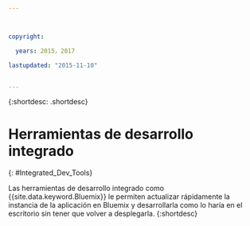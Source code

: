 ```yaml
---



copyright:

  years: 2015，2017

lastupdated: "2015-11-10"


---
```


{:shortdesc: .shortdesc}

# Herramientas de desarrollo integrado
{: #Integrated_Dev_Tools}


Las herramientas de desarrollo integrado como {{site.data.keyword.Bluemix}} le permiten actualizar rápidamente la instancia de la aplicación en Bluemix y desarrollarla como lo haría en el escritorio sin tener que volver a desplegarla.
{:shortdesc}
